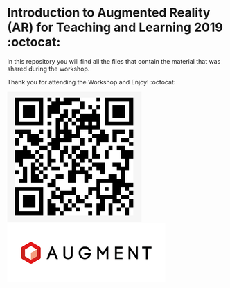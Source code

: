 # Introduction to Augmented Reality (AR) for Teaching and Learning 2019 :octocat: 

In this repository you will find all the files that contain the material that was shared during the workshop.

Thank you for attending the Workshop and Enjoy! :octocat: 

![qrcode](https://github.com/perissinotti/AR2019/blob/naster/2019-10-30_10-08-51.png)
![augment](https://github.com/perissinotti/ARworkshop/blob/master/other/download-2.png)
